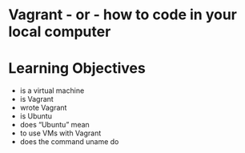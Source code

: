 # Vagrant - or - how to code in your local computer
# Learning Objectives
*  is a virtual machine
*  is Vagrant
*  wrote Vagrant
*  is Ubuntu
*  does “Ubuntu” mean
*  to use VMs with Vagrant
*  does the command uname do

